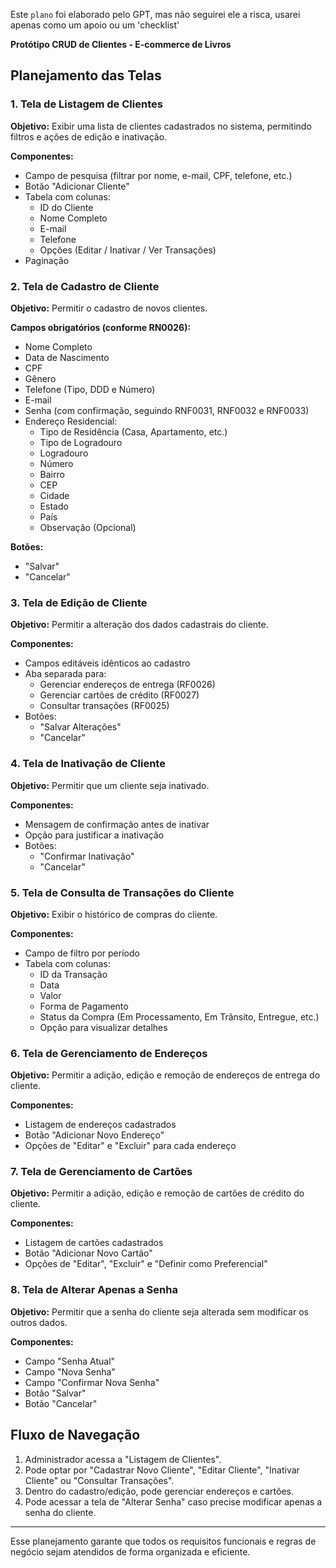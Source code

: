 Este `plano` foi elaborado pelo GPT, mas não seguirei ele a risca, usarei apenas como um apoio ou um 'checklist' 

**Protótipo CRUD de Clientes - E-commerce de Livros**

## **Planejamento das Telas**
### **1. Tela de Listagem de Clientes**
**Objetivo:** Exibir uma lista de clientes cadastrados no sistema, permitindo filtros e ações de edição e inativação.

**Componentes:**
- Campo de pesquisa (filtrar por nome, e-mail, CPF, telefone, etc.)
- Botão "Adicionar Cliente"
- Tabela com colunas:
  - ID do Cliente
  - Nome Completo
  - E-mail
  - Telefone
  - Opções (Editar / Inativar / Ver Transações)
- Paginação

### **2. Tela de Cadastro de Cliente**
**Objetivo:** Permitir o cadastro de novos clientes.

**Campos obrigatórios (conforme RN0026):**
- Nome Completo
- Data de Nascimento
- CPF
- Gênero
- Telefone (Tipo, DDD e Número)
- E-mail
- Senha (com confirmação, seguindo RNF0031, RNF0032 e RNF0033)
- Endereço Residencial:
  - Tipo de Residência (Casa, Apartamento, etc.)
  - Tipo de Logradouro
  - Logradouro
  - Número
  - Bairro
  - CEP
  - Cidade
  - Estado
  - País
  - Observação (Opcional)

**Botões:**
- "Salvar"
- "Cancelar"

### **3. Tela de Edição de Cliente**
**Objetivo:** Permitir a alteração dos dados cadastrais do cliente.

**Componentes:**
- Campos editáveis idênticos ao cadastro
- Aba separada para:
  - Gerenciar endereços de entrega (RF0026)
  - Gerenciar cartões de crédito (RF0027)
  - Consultar transações (RF0025)
- Botões:
  - "Salvar Alterações"
  - "Cancelar"

### **4. Tela de Inativação de Cliente**
**Objetivo:** Permitir que um cliente seja inativado.

**Componentes:**
- Mensagem de confirmação antes de inativar
- Opção para justificar a inativação
- Botões:
  - "Confirmar Inativação"
  - "Cancelar"

### **5. Tela de Consulta de Transações do Cliente**
**Objetivo:** Exibir o histórico de compras do cliente.

**Componentes:**
- Campo de filtro por período
- Tabela com colunas:
  - ID da Transação
  - Data
  - Valor
  - Forma de Pagamento
  - Status da Compra (Em Processamento, Em Trânsito, Entregue, etc.)
  - Opção para visualizar detalhes

### **6. Tela de Gerenciamento de Endereços**
**Objetivo:** Permitir a adição, edição e remoção de endereços de entrega do cliente.

**Componentes:**
- Listagem de endereços cadastrados
- Botão "Adicionar Novo Endereço"
- Opções de "Editar" e "Excluir" para cada endereço

### **7. Tela de Gerenciamento de Cartões**
**Objetivo:** Permitir a adição, edição e remoção de cartões de crédito do cliente.

**Componentes:**
- Listagem de cartões cadastrados
- Botão "Adicionar Novo Cartão"
- Opções de "Editar", "Excluir" e "Definir como Preferencial"

### **8. Tela de Alterar Apenas a Senha**
**Objetivo:** Permitir que a senha do cliente seja alterada sem modificar os outros dados.

**Componentes:**
- Campo "Senha Atual"
- Campo "Nova Senha"
- Campo "Confirmar Nova Senha"
- Botão "Salvar"
- Botão "Cancelar"

## **Fluxo de Navegação**
1. Administrador acessa a "Listagem de Clientes".
2. Pode optar por "Cadastrar Novo Cliente", "Editar Cliente", "Inativar Cliente" ou "Consultar Transações".
3. Dentro do cadastro/edição, pode gerenciar endereços e cartões.
4. Pode acessar a tela de "Alterar Senha" caso precise modificar apenas a senha do cliente.

---
Esse planejamento garante que todos os requisitos funcionais e regras de negócio sejam atendidos de forma organizada e eficiente.

